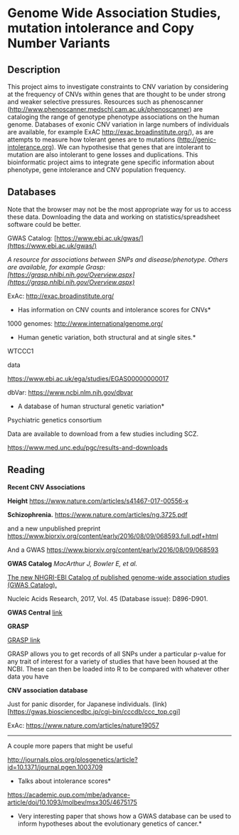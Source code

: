 # Genome Wide Association Studies, mutation intolerance and Copy Number Variants


## Description

This project aims to investigate constraints to CNV variation by
considering at the frequency of CNVs within genes that are thought to be
under strong and weaker selective pressures. Resources such as
phenoscanner (<http://www.phenoscanner.medschl.cam.ac.uk/phenoscanner>)
are cataloging the range of genotype phenotype associations on the human
genome. Databases of exonic CNV variation in large numbers of
individuals are available, for example ExAC
<http://exac.broadinstitute.org/>), as are attempts to measure how
tolerant genes are to mutations (<http://genic-intolerance.org>). We can
hypothesise that genes that are intolerant to mutation are also
intolerant to gene losses and duplications. This bioinformatic project
aims to integrate gene specific information about phenotype, gene
intolerance and CNV population frequency.

## Databases

Note that the browser may not be the most appropriate way for us to
access these data. Downloading the data and working on
statistics/spreadsheet software could be better.

GWAS Catalog: [https://www.ebi.ac.uk/gwas/](https://www.ebi.ac.uk/gwas/)

*A resource for associations between SNPs and disease/phenotype. Others
are available, for example Grasp: 
[https://grasp.nhlbi.nih.gov/Overview.aspx](https://grasp.nhlbi.nih.gov/Overview.aspx)*

ExAc: <http://exac.broadinstitute.org/>

* Has information on CNV counts and intolerance scores for CNVs*

1000 genomes: <http://www.internationalgenome.org/>

*    Human genetic variation, both structural and at single sites.*

WTCCC1

data

<https://www.ebi.ac.uk/ega/studies/EGAS00000000017>

dbVar: <https://www.ncbi.nlm.nih.gov/dbvar>

* A database of human structural genetic variation*

Psychiatric genetics consortium

Data are available to download from a few studies including SCZ.

https://www.med.unc.edu/pgc/results-and-downloads

## Reading

**Recent CNV Associations**

**Height** <https://www.nature.com/articles/s41467-017-00556-x>

**Schizophrenia.** <https://www.nature.com/articles/ng.3725.pdf>

and a new unpublished preprint <https://www.biorxiv.org/content/early/2016/08/09/068593.full.pdf+html>

And a GWAS https://www.biorxiv.org/content/early/2016/08/09/068593

**GWAS Catalog** *MacArthur J, Bowler E, et al.*

[The new NHGRI-EBI Catalog of published genome-wide association studies
(GWAS
Catalog).](https://academic.oup.com/nar/article/45/D1/D896/2605751/The-new-NHGRI-EBI-Catalog-of-published-genome-wide)

Nucleic Acids Research, 2017, Vol. 45 (Database issue): D896-D901.

**GWAS Central** [link](http://www.gwascentral.org/)

**GRASP**

[GRASP link](https://grasp.nhlbi.nih.gov/Search.aspx)

GRASP allows you to get records of all SNPs under a particular p-value for any trait of interest for a variety of studies that have been housed at the NCBI.  These can then be loaded into R to be compared with whatever other data you have

**CNV association database**

Just for panic disorder, for Japanese individuals.  (link)[https://gwas.biosciencedbc.jp/cgi-bin/cccdb/ccc_top.cgi]


ExAc: https://www.nature.com/articles/nature19057

-------------

A couple more papers that might be useful

http://journals.plos.org/plosgenetics/article?id=10.1371/journal.pgen.1003709

*	Talks about intolerance scores*

https://academic.oup.com/mbe/advance-article/doi/10.1093/molbev/msx305/4675175

*	Very interesting paper that shows how a GWAS database can be used to inform hypotheses about the evolutionary genetics of cancer.*

